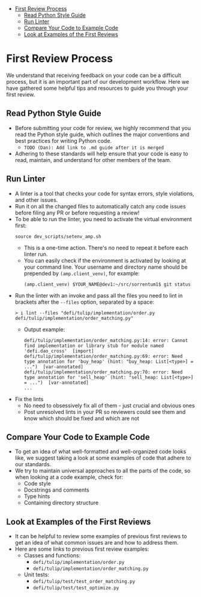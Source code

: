 <!--ts-->
   * [First Review Process](#first-review-process)
      * [Read Python Style Guide](#read-python-style-guide)
      * [Run Linter](#run-linter)
      * [Compare Your Code to Example Code](#compare-your-code-to-example-code)
      * [Look at Examples of the First Reviews](#look-at-examples-of-the-first-reviews)



<!--te-->
# First Review Process

We understand that receiving feedback on your code can be a difficult process,
but it is an important part of our development workflow. Here we have gathered
some helpful tips and resources to guide you through your first review.

## Read Python Style Guide

- Before submitting your code for review, we highly recommend that you read the
  Python style guide, which outlines the major conventions and best practices
  for writing Python code.
  - `TODO (Dan): Add link to .md guide after it is merged`
- Adhering to these standards will help ensure that your code is easy to read,
  maintain, and understand for other members of the team.

## Run Linter

- A linter is a tool that checks your code for syntax errors, style violations,
  and other issues.
- Run it on all the changed files to automatically catch any code issues before
  filing any PR or before requesting a review!
- To be able to run the linter, you need to activate the virtual environment
  first:
  ```
  source dev_scripts/setenv_amp.sh
  ```
  - This is a one-time action. There's no need to repeat it before each linter
    run.
  - You can easily check if the environment is activated by looking at your
    command line. Your username and directory name should be prepended by
    `(amp.client_venv)`, for example:
    ```
    (amp.client_venv) $YOUR_NAME@dev1:~/src/sorrentum1$ git status
    ```
- Run the linter with an invoke and pass all the files you need to lint in
  brackets after the `--files` option, separated by a space:
  ```
  > i lint --files "defi/tulip/implementation/order.py defi/tulip/implementation/order_matching.py"
  ```
  - Output example:
    ```
    defi/tulip/implementation/order_matching.py:14: error: Cannot find implementation or library stub for module named 'defi.dao_cross'  [import]
    defi/tulip/implementation/order_matching.py:69: error: Need type annotation for 'buy_heap' (hint: "buy_heap: List[<type>] = ...")  [var-annotated]
    defi/tulip/implementation/order_matching.py:70: error: Need type annotation for 'sell_heap' (hint: "sell_heap: List[<type>] = ...")  [var-annotated]
    ...
    ```
- Fix the lints
  - No need to obsessively fix all of them - just crucial and obvious ones
  - Post unresolved lints in your PR so reviewers could see them and know which
    should be fixed and which are not

## Compare Your Code to Example Code

- To get an idea of what well-formatted and well-organized code looks like, we
  suggest taking a look at some examples of code that adhere to our standards.
- We try to maintain universal approaches to all the parts of the code, so when
  looking at a code example, check for:
  - Code style
  - Docstrings and comments
  - Type hints
  - Containing directory structure

## Look at Examples of the First Reviews

- It can be helpful to review some examples of previous first reviews to get an
  idea of what common issues are and how to address them.
- Here are some links to previous first review examples:
  - Classes and functions:
    - `defi/tulip/implementation/order.py`
    - `defi/tulip/implementation/order_matching.py`
  - Unit tests:
    - `defi/tulip/test/test_order_matching.py`
    - `defi/tulip/test/test_optimize.py`
